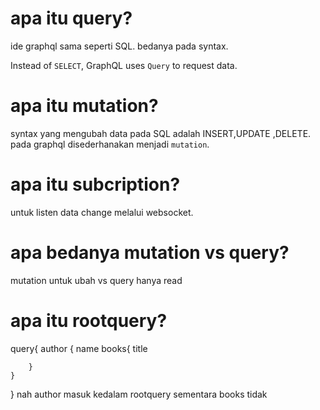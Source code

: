 # apa itu query?
ide graphql sama seperti SQL. 
bedanya pada syntax.

Instead of `SELECT`, GraphQL uses `Query` to request data.

# apa itu mutation?
syntax yang mengubah data pada SQL adalah  INSERT,UPDATE ,DELETE.
pada graphql disederhanakan menjadi `mutation`.

# apa itu subcription?
untuk listen data change melalui websocket.

# apa bedanya mutation vs query?
mutation untuk ubah vs query hanya read

# apa itu rootquery?
query{
    <!-- scope rootquery -->
    author {
        name
        books{
            title

        }
    }
    
}
nah author masuk kedalam rootquery sementara books tidak

